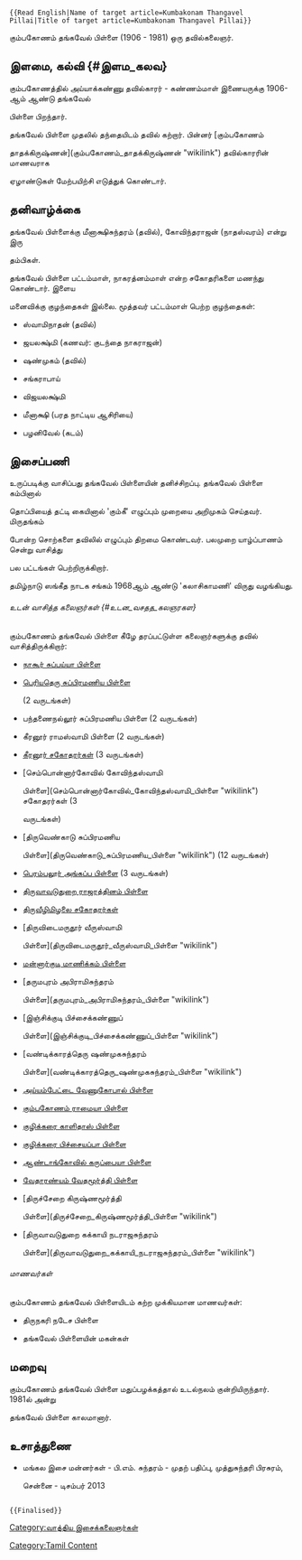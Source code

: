 ```{=mediawiki}
{{Read English|Name of target article=Kumbakonam Thangavel Pillai|Title of target article=Kumbakonam Thangavel Pillai}}
```
கும்பகோணம் தங்கவேல் பிள்ளை (1906 - 1981) ஒரு தவில்கலைஞர்.

## இளமை, கல்வி {#இளம_கலவ}

கும்பகோணத்தில் அய்யாக்கண்ணு தவில்காரர் - கண்ணம்மாள் இணையருக்கு 1906-ஆம் ஆண்டு தங்கவேல்
பிள்ளை பிறந்தார்.

தங்கவேல் பிள்ளை முதலில் தந்தையிடம் தவில் கற்றார். பின்னர் [கும்பகோணம்
தாதக்கிருஷ்ணன்](கும்பகோணம்_தாதக்கிருஷ்ணன் "wikilink") தவில்காரரின் மாணவராக
ஏழாண்டுகள் மேற்பயிற்சி எடுத்துக் கொண்டார்.

## தனிவாழ்க்கை

தங்கவேல் பிள்ளைக்கு மீனாக்ஷிசுந்தரம் (தவில்), கோவிந்தராஜன் (நாதஸ்வரம்) என்று இரு
தம்பிகள்.

தங்கவேல் பிள்ளை பட்டம்மாள், நாகரத்னம்மாள் என்ற சகோதரிகளை மணந்து கொண்டார். இளைய
மனைவிக்கு குழந்தைகள் இல்லை. மூத்தவர் பட்டம்மாள் பெற்ற குழந்தைகள்:

-   ஸ்வாமிநாதன் (தவில்)
-   ஜயலக்ஷ்மி (கணவர்: குடந்தை நாகராஜன்)
-   ஷண்முகம் (தவில்)
-   சங்கராபாய்
-   விஜயலக்ஷ்மி
-   மீனாக்ஷி (பரத நாட்டிய ஆசிரியை)
-   பழனிவேல் (கடம்)

## இசைப்பணி

உருப்படிக்கு வாசிப்பது தங்கவேல் பிள்ளையின் தனிச்சிறப்பு. தங்கவேல் பிள்ளை கம்பினால்
தொப்பியைத் தட்டி கையினால் \'கும்கீ' எழுப்பும் முறையை அறிமுகம் செய்தவர். மிருதங்கம்
போன்ற சொற்களை தவிலில் எழுப்பும் திறமை கொண்டவர். பலமுறை யாழ்ப்பாணம் சென்று வாசித்து
பல பட்டங்கள் பெற்றிருக்கிறார்.

தமிழ்நாடு ஸங்கீத நாடக சங்கம் 1968ஆம் ஆண்டு \'கலாசிகாமணி' விருது வழங்கியது.

###### உடன் வாசித்த கலைஞர்கள் {#உடன_வசதத_கலஞரகள}

கும்பகோணம் தங்கவேல் பிள்ளை கீழே தரப்பட்டுள்ள கலைஞர்களுக்கு தவில் வாசித்திருக்கிறார்:

-   [நாகூர் சுப்பய்யா பிள்ளை](நாகூர்_சுப்பய்யா_பிள்ளை "wikilink")
-   [பெரியதெரு சுப்பிரமணிய பிள்ளை](பெரியதெரு_சுப்பிரமணிய_பிள்ளை "wikilink")
    (2 வருடங்கள்)
-   பந்தணைநல்லூர் சுப்பிரமணிய பிள்ளை (2 வருடங்கள்)
-   கீரனூர் ராமஸ்வாமி பிள்ளை (2 வருடங்கள்)
-   [கீரனூர் சகோதரர்கள்](கீரனூர்_சின்னத்தம்பி_பிள்ளை "wikilink") (3 வருடங்கள்)
-   [செம்பொன்னார்கோவில் கோவிந்தஸ்வாமி
    பிள்ளை](செம்பொன்னார்கோவில்_கோவிந்தஸ்வாமி_பிள்ளை "wikilink") சகோதரர்கள் (3
    வருடங்கள்)
-   [திருவெண்காடு சுப்பிரமணிய
    பிள்ளை](திருவெண்காடு_சுப்பிரமணிய_பிள்ளை "wikilink") (12 வருடங்கள்)
-   [பெரம்பலூர் அங்கப்ப பிள்ளை](பெரம்பலூர்_அங்கப்ப_பிள்ளை "wikilink") (3 வருடங்கள்)
-   [திருவாவடுதுறை ராஜரத்தினம் பிள்ளை](டி._என்._ராஜரத்தினம்_பிள்ளை "wikilink")
-   [திருவீழிமிழலை சகோதரர்கள்](திருவீழிமிழலை_சுப்பிரமணிய_பிள்ளை "wikilink")
-   [திருவிடைமருதூர் வீருஸ்வாமி
    பிள்ளை](திருவிடைமருதூர்_வீருஸ்வாமி_பிள்ளை "wikilink")
-   [மன்னார்குடி மாணிக்கம் பிள்ளை](மன்னார்குடி_மாணிக்கம்_பிள்ளை "wikilink")
-   [தருமபுரம் அபிராமிசுந்தரம்
    பிள்ளை](தருமபுரம்_அபிராமிசுந்தரம்_பிள்ளை "wikilink")
-   [இஞ்சிக்குடி பிச்சைக்கண்ணுப்
    பிள்ளை](இஞ்சிக்குடி_பிச்சைக்கண்ணுப்_பிள்ளை "wikilink")
-   [வண்டிக்காரத்தெரு ஷண்முகசுந்தரம்
    பிள்ளை](வண்டிக்காரத்தெரு_ஷண்முகசுந்தரம்_பிள்ளை "wikilink")
-   [அய்யம்பேட்டை வேணுகோபால் பிள்ளை](அய்யம்பேட்டை_வேணுகோபால்_பிள்ளை "wikilink")
-   [கும்பகோணம் ராமையா பிள்ளை](கும்பகோணம்_ராமையா_பிள்ளை "wikilink")
-   [குழிக்கரை காளிதாஸ் பிள்ளை](குழிக்கரை_காளிதாஸ்_பிள்ளை "wikilink")
-   [குழிக்கரை பிச்சையப்பா பிள்ளை](குழிக்கரை_பிச்சையப்பா_பிள்ளை "wikilink")
-   [ஆண்டாங்கோவில் கருப்பையா பிள்ளை](ஆண்டாங்கோவில்_கருப்பையா_பிள்ளை "wikilink")
-   [வேதாரண்யம் வேதமூர்த்தி பிள்ளை](வேதாரண்யம்_வேதமூர்த்தி_பிள்ளை "wikilink")
-   [திருச்சேறை கிருஷ்ணமூர்த்தி
    பிள்ளை](திருச்சேறை_கிருஷ்ணமூர்த்தி_பிள்ளை "wikilink")
-   [திருவாவடுதுறை கக்காயி நடராஜசுந்தரம்
    பிள்ளை](திருவாவடுதுறை_கக்காயி_நடராஜசுந்தரம்_பிள்ளை "wikilink")

###### மாணவர்கள்

கும்பகோணம் தங்கவேல் பிள்ளையிடம் கற்ற முக்கியமான மாணவர்கள்:

-   திருநகரி நடேச பிள்ளை
-   தங்கவேல் பிள்ளையின் மகன்கள்

## மறைவு

கும்பகோணம் தங்கவேல் பிள்ளை மதுப்பழக்கத்தால் உடல்நலம் குன்றியிருந்தார். 1981ல் அன்று
தங்கவேல் பிள்ளை காலமானார்.

## உசாத்துணை

-   மங்கல இசை மன்னர்கள் - பி.எம். சுந்தரம் - முதற் பதிப்பு, முத்துசுந்தரி பிரசுரம்,
    சென்னை - டிசம்பர் 2013

```{=mediawiki}
{{Finalised}}
```
[Category:வாத்திய இசைக்கலைஞர்கள்](Category:வாத்திய_இசைக்கலைஞர்கள் "wikilink")
[Category:Tamil Content](Category:Tamil_Content "wikilink")
